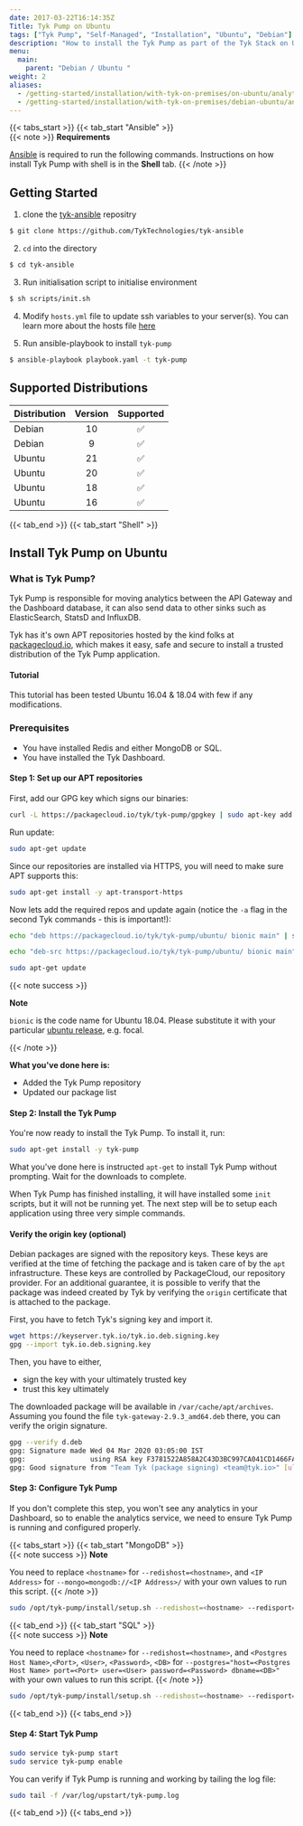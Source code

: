 ```yaml
---
date: 2017-03-22T16:14:35Z
Title: Tyk Pump on Ubuntu
tags: ["Tyk Pump", "Self-Managed", "Installation", "Ubuntu", "Debian"]
description: "How to install the Tyk Pump as part of the Tyk Stack on Ubuntu or Debian using Ansible or shell scripts"
menu:
  main:
    parent: "Debian / Ubuntu "
weight: 2
aliases:
  - /getting-started/installation/with-tyk-on-premises/on-ubuntu/analytics-pump/
  - /getting-started/installation/with-tyk-on-premises/debian-ubuntu/analytics-pump
---
```

{{< tabs_start >}}
{{< tab_start "Ansible" >}}
<br />
{{< note >}}
**Requirements**

[Ansible](https://docs.ansible.com/ansible/latest/installation_guide/intro_installation.html) is required to run the following commands. Instructions on how install Tyk Pump with shell is in the <b>Shell</b> tab.
{{< /note >}}

## Getting Started
1. clone the [tyk-ansible](https://github.com/TykTechnologies/tyk-ansible) repositry

```bash
$ git clone https://github.com/TykTechnologies/tyk-ansible
```

2. `cd` into the directory
```.bash
$ cd tyk-ansible
```

3. Run initialisation script to initialise environment

```bash
$ sh scripts/init.sh
```

4. Modify `hosts.yml` file to update ssh variables to your server(s). You can learn more about the hosts file [here](https://docs.ansible.com/ansible/latest/user_guide/intro_inventory.html)

5. Run ansible-playbook to install `tyk-pump`

```bash
$ ansible-playbook playbook.yaml -t tyk-pump
```

## Supported Distributions
| Distribution | Version | Supported |
| --------- | :---------: | :---------: |
| Debian | 10 | ✅ |
| Debian | 9 | ✅ |
| Ubuntu | 21 | ✅ |
| Ubuntu | 20 | ✅ |
| Ubuntu | 18 | ✅ |
| Ubuntu | 16 | ✅ |

{{< tab_end >}}
{{< tab_start "Shell" >}}
## Install Tyk Pump on Ubuntu

### What is Tyk Pump?

Tyk Pump is responsible for moving analytics between the API Gateway and the Dashboard database, it can also send data to other sinks such as ElasticSearch, StatsD and InfluxDB.

Tyk has it's own APT repositories hosted by the kind folks at [packagecloud.io][1], which makes it easy, safe and secure to install a trusted distribution of the Tyk Pump application.

#### Tutorial

This tutorial has been tested Ubuntu 16.04 & 18.04 with few if any modifications.

### Prerequisites

- You have installed Redis and either MongoDB or SQL.
- You have installed the Tyk Dashboard.

#### Step 1: Set up our APT repositories

First, add our GPG key which signs our binaries:

```bash
curl -L https://packagecloud.io/tyk/tyk-pump/gpgkey | sudo apt-key add -
```

Run update:

```bash
sudo apt-get update
```

Since our repositories are installed via HTTPS, you will need to make sure APT supports this:

```bash
sudo apt-get install -y apt-transport-https
```

Now lets add the required repos and update again (notice the `-a` flag in the second Tyk commands - this is important!):

```bash
echo "deb https://packagecloud.io/tyk/tyk-pump/ubuntu/ bionic main" | sudo tee /etc/apt/sources.list.d/tyk_tyk-pump.list

echo "deb-src https://packagecloud.io/tyk/tyk-pump/ubuntu/ bionic main" | sudo tee -a /etc/apt/sources.list.d/tyk_tyk-pump.list

sudo apt-get update
```

{{< note success >}}

**Note**  



`bionic` is the code name for Ubuntu 18.04. Please substitute it with your particular [ubuntu release](https://wiki.ubuntu.com/Releases), e.g. focal.

{{< /note >}}

**What you've done here is:**

- Added the Tyk Pump repository
- Updated our package list

#### Step 2: Install the Tyk Pump

You're now ready to install the Tyk Pump. To install it, run:

```bash
sudo apt-get install -y tyk-pump
```

What you've done here is instructed `apt-get` to install Tyk Pump without prompting. Wait for the downloads to complete.

When Tyk Pump has finished installing, it will have installed some `init` scripts, but it will not be running yet. The next step will be to setup each application using three very simple commands.

#### Verify the origin key (optional)

Debian packages are signed with the repository keys. These keys are verified at the time of fetching the package and is taken care of by the `apt` infrastructure. These keys are controlled by PackageCloud, our repository provider. For an additional guarantee, it is possible to verify that the package was indeed created by Tyk by verifying the `origin` certificate that is attached to the package.

First, you have to fetch Tyk's signing key and import it.

```bash
wget https://keyserver.tyk.io/tyk.io.deb.signing.key
gpg --import tyk.io.deb.signing.key
```

Then, you have to either,
- sign the key with your ultimately trusted key
- trust this key ultimately

The downloaded package will be available in `/var/cache/apt/archives`. Assuming you found the file `tyk-gateway-2.9.3_amd64.deb` there, you can verify the origin signature.

```bash
gpg --verify d.deb
gpg: Signature made Wed 04 Mar 2020 03:05:00 IST
gpg:                using RSA key F3781522A858A2C43D3BC997CA041CD1466FA2F8
gpg: Good signature from "Team Tyk (package signing) <team@tyk.io>" [ultimate]
```

#### Step 3: Configure Tyk Pump

If you don't complete this step, you won't see any analytics in your Dashboard, so to enable the analytics service, we need to ensure Tyk Pump is running and configured properly.

{{< tabs_start >}}
{{< tab_start "MongoDB" >}}
<br>
{{< note success >}}
**Note**

You need to replace `<hostname>` for `--redishost=<hostname>`, and `<IP Address>` for `--mongo=mongodb://<IP Address>/` with your own values to run this script.
{{< /note >}}

```bash
sudo /opt/tyk-pump/install/setup.sh --redishost=<hostname> --redisport=6379 --mongo=mongodb://<IP Address>/tyk_analytics
```
{{< tab_end >}}
{{< tab_start "SQL" >}}
<br>
{{< note success >}}
**Note**

You need to replace `<hostname>` for `--redishost=<hostname>`, and `<Postgres Host Name>`,`<Port>`, `<User>`, `<Password>`, `<DB>` for `--postgres="host=<Postgres Host Name> port=<Port> user=<User> password=<Password> dbname=<DB>"` with your own values to run this script.
{{< /note >}}

```bash
sudo /opt/tyk-pump/install/setup.sh --redishost=<hostname> --redisport=6379 --postgres="host=<Postgres Host Name> port=<Port> user=<User> password=<Password> dbname=<DB>"
```
{{< tab_end >}}
{{< tabs_end >}}
#### Step 4: Start Tyk Pump

```bash
sudo service tyk-pump start
sudo service tyk-pump enable
```

You can verify if Tyk Pump is running and working by tailing the log file:

```bash
sudo tail -f /var/log/upstart/tyk-pump.log
```


[1]: https://packagecloud.io

{{< tab_end >}}
{{< tabs_end >}}
